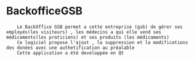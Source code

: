 BackofficeGSB
=============
		Le BackOffice GSB permet a cette entreprise (gsb) de gérer ses employés(les visiteurs) , les médecins a qui elle vend ses médicaments(les praticiens) et ses produits (les médicaments)
		Ce logiciel propose l'ajout , la suppression et la modifications des donées avec une authetification au préalable
		Cette application a été developpée en Qt
